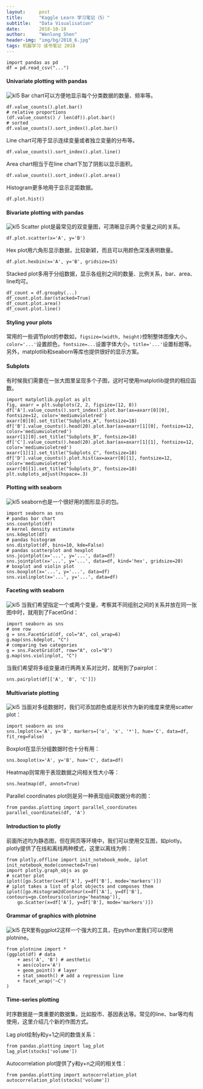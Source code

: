 ```yaml
---
layout:     post
title:      "Kaggle Learn 学习笔记（5）"
subtitle:   "Data Visualisation"
date:       2018-10-18
author:     "Wenlong Shen"
header-img: "img/bg/2018_6.jpg"
tags: 机器学习 读书笔记 2018
---
```


<script type="text/javascript" src="http://cdn.mathjax.org/mathjax/latest/MathJax.js?config=default"></script>

	import pandas as pd
	df = pd.read_csv("...")

#### Univariate plotting with pandas

![kl5](/img/post/2018_10_18_univariate.png)
Bar chart可以方便地显示每个分类数据的数量、频率等。

	df.value_counts().plot.bar()
	# relative proportions
	(df.value_counts() / len(df)).plot.bar()
	# sorted
	df.value_counts().sort_index().plot.bar()

Line chart可用于显示连续变量或者独立变量的分布等。

	df.value_counts().sort_index().plot.line()

Area chart相当于在line chart下加了阴影以显示面积。

	df.value_counts().sort_index().plot.area()

Histogram更多地用于显示定距数据。

	df.plot.hist()

#### Bivariate plotting with pandas

![kl5](/img/post/2018_10_18_bivariate.png)
Scatter plot是最常见的双变量图，可清晰显示两个变量之间的关系。

	df.plot.scatter(x='A', y='B')

Hex plot用六角形显示数据，比较新颖，而且可以用颜色深浅表明数量。

	df.plot.hexbin(x='A', y='B', gridsize=15)

Stacked plot多用于分组数据，显示各组别之间的数量、比例关系，bar、area、line均可。
	
	df_count = df.groupby(...)
	df_count.plot.bar(stacked=True)
	df_count.plot.area()
	df_count.plot.line()

#### Styling your plots

常用的一些调节plot的参数如，`figsize=(width, height)`控制整体图像大小，`color='...'`设置颜色，`fontsize=...`设置字体大小，`title='...'`设置标题等。另外，matplotlib和seaborn等库也提供很好的显示方案。

#### Subplots

有时候我们需要在一张大图里呈现多个子图，这时可使用matplotlib提供的相应函数。

	import matplotlib.pyplot as plt
	fig, axarr = plt.subplots(2, 2, figsize=(12, 8))
	df['A'].value_counts().sort_index().plot.bar(ax=axarr[0][0], fontsize=12, color='mediumvioletred')
	axarr[0][0].set_title("Subplots_A", fontsize=18)
	df['B'].value_counts().head(20).plot.bar(ax=axarr[1][0], fontsize=12, color='mediumvioletred')
	axarr[1][0].set_title("Subplots_B", fontsize=18)
	df['C'].value_counts().head(20).plot.bar(ax=axarr[1][1], fontsize=12, color='mediumvioletred')
	axarr[1][1].set_title("Subplots_C", fontsize=18)
	df['D'].value_counts().plot.hist(ax=axarr[0][1], fontsize=12, color='mediumvioletred')
	axarr[0][1].set_title("Subplots_D", fontsize=18)
	plt.subplots_adjust(hspace=.3)

#### Plotting with seaborn

![kl5](/img/post/2018_10_18_plotting_seaborn.png)
seaborn也是一个很好用的图形显示的包。

	import seaborn as sns
	# pandas bar chart
	sns.countplot(df)
	# kernel density estimate
	sns.kdeplot(df)
	# pandas histogram
	sns.distplot(df, bins=10, kde=False)
	# pandas scatterplot and hexplot
	sns.jointplot(x='...', y='...', data=df)
	sns.jointplot(x='...', y='...', data=df, kind='hex', gridsize=20)
	# boxplot and violin plot
	sns.boxplot(x='...', y='...', data=df)
	sns.violinplot(x='...', y='...', data=df)

#### Faceting with seaborn

![kl5](/img/post/2018_10_18_faceting_seaborn.png)
当我们希望指定一个或两个变量，考察其不同组别之间的关系并放在同一张图中时，就用到了FacetGrid：

	import seaborn as sns
	# one row
	g = sns.FacetGrid(df, col="A", col_wrap=6)
	g.map(sns.kdeplot, "C")
	# comparing two categories
	g = sns.FacetGrid(df, row="A", col="B")
	g.map(sns.violinplot, "C")

当我们希望将多组变量进行两两关系对比时，就用到了pairplot：

	sns.pairplot(df[['A', 'B', 'C']])

#### Multivariate plotting

![kl5](/img/post/2018_10_18_multivariate.png)
当面对多组数据时，我们可添加颜色或是形状作为新的维度来使用scatter plot：

	import seaborn as sns
	sns.lmplot(x='A', y='B', markers=['o', 'x', '*'], hue='C', data=df, fit_reg=False)

Boxplot在显示分组数据时也十分有用：

	sns.boxplot(x='A', y='B', hue='C', data=df)

Heatmap则常用于表现数据之间相关性大小等：

	sns.heatmap(df, annot=True)

Parallel coordinates plot则是另一种表现组间数据分布的图：

	from pandas.plotting import parallel_coordinates
	parallel_coordinates(df, 'A')

#### Introduction to plotly

前面所述均为静态图，但在网页等环境中，我们可以使用交互图，如plotly。plotly提供了在线和离线两种模式，这里以离线为例：

	from plotly.offline import init_notebook_mode, iplot
	init_notebook_mode(connected=True)
	import plotly.graph_objs as go
	# scatter plot
	iplot([go.Scatter(x=df['A'], y=df['B'], mode='markers')])
	# iplot takes a list of plot objects and composes them
	iplot([go.Histogram2dContour(x=df['A'], y=df['B'], contours=go.Contours(coloring='heatmap')),
		go.Scatter(x=df['A'], y=df['B'], mode='markers')])

#### Grammar of graphics with plotnine

![kl5](/img/post/2018_10_18_plotnine.png)
在R里有ggplot2这样一个强大的工具，在python里我们可以使用plotnine。

	from plotnine import *
	(ggplot(df) # data
		+ aes('A', 'B') # aesthetic
		+ aes(color='A')
		+ geom_point() # layer
		+ stat_smooth() # add a regression line
		+ facet_wrap('~C')
	)

#### Time-series plotting

时序数据是一类重要的数据集，比如股市、基因表达等。常见的line、bar等均有使用，这里介绍几个新的作图方式。

Lag plot绘制y和y+1之间的数值关系：
	
	from pandas.plotting import lag_plot
	lag_plot(stocks['volume'])

Autocorrelation plot提供了y和y+n之间的相关性：

	from pandas.plotting import autocorrelation_plot
	autocorrelation_plot(stocks['volume'])